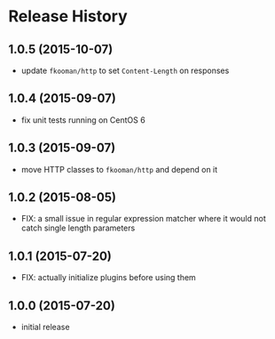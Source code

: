 # Release History

## 1.0.5 (2015-10-07)
- update `fkooman/http` to set `Content-Length` on responses

## 1.0.4 (2015-09-07)
- fix unit tests running on CentOS 6

## 1.0.3 (2015-09-07)
- move HTTP classes to `fkooman/http` and depend on it

## 1.0.2 (2015-08-05)
- FIX: a small issue in regular expression matcher where it would not catch
  single length parameters

## 1.0.1 (2015-07-20)
- FIX: actually initialize plugins before using them

## 1.0.0 (2015-07-20)
- initial release
